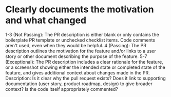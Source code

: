 # Clearly documents the motivation and what changed

1-3 (Not Passing): The PR description is either blank or only contains the boilerplate PR template or unchecked checklist items. Code comments aren't used, even when they would be helpful.
4 (Passing): The PR description outlines the motivation for the feature and/or links to a user story or other document describing the purpose of the feature.
5-7 (Exceptional): The PR description includes a clear rationale for the feature, or a screenshot showing either the intended state or completed state of the feature, and gives additional context about changes made in the PR.
Description: Is it clear why the pull request exists?
Does it link to supporting documentation (user story, product roadmap, design) to give broader context?
Is the code itself appropriately commented?
